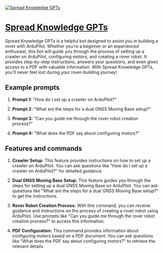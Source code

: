 [![Spread Knowledge GPTs](null)](https://chat.openai.com/g/g-ubH9Eo3On-spread-knowledge-gpts)

# [Spread Knowledge GPTs](https://chat.openai.com/g/g-ubH9Eo3On-spread-knowledge-gpts)

Spread Knowledge GPTs is a helpful bot designed to assist you in building a rover with ArduPilot. Whether you're a beginner or an experienced enthusiast, this bot will guide you through the process of setting up a crawler on ArduPilot, configuring motors, and creating a rover robot. It provides step-by-step instructions, answers your questions, and even gives access to a PDF with valuable information. With Spread Knowledge GPTs, you'll never feel lost during your rover-building journey!

## Example prompts

1. **Prompt 1:** "How do I set up a crawler on ArduPilot?"

2. **Prompt 2:** "What are the steps for a dual GNSS Moving Base setup?"

3. **Prompt 3:** "Can you guide me through the rover robot creation process?"

4. **Prompt 4:** "What does the PDF say about configuring motors?"

## Features and commands

1. **Crawler Setup:** This feature provides instructions on how to set up a crawler on ArduPilot. You can ask questions like "How do I set up a crawler on ArduPilot?" for detailed guidance.

2. **Dual GNSS Moving Base Setup:** This feature guides you through the steps for setting up a dual GNSS Moving Base on ArduPilot. You can ask questions like "What are the steps for a dual GNSS Moving Base setup?" to get the instructions.

3. **Rover Robot Creation Process:** With this command, you can receive guidance and instructions on the process of creating a rover robot using ArduPilot. Use prompts like "Can you guide me through the rover robot creation process?" to access this information.

4. **PDF Configuration:** This command provides information about configuring motors based on a PDF document. You can ask questions like "What does the PDF say about configuring motors?" to retrieve the relevant details.